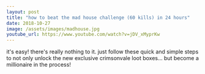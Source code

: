 ```yaml
---
layout: post
title: "how to beat the mad house challenge (60 kills) in 24 hours"
date: 2018-10-27
image: /assets/images/madhouse.jpg
youtube_url: https://www.youtube.com/watch?v=jDV_xMyprKw
---
```


it's easy! there's really nothing to it. just follow these quick and simple steps to not only unlock the new exclusive crimsonvale loot boxes... but become a millionaire in the process!
